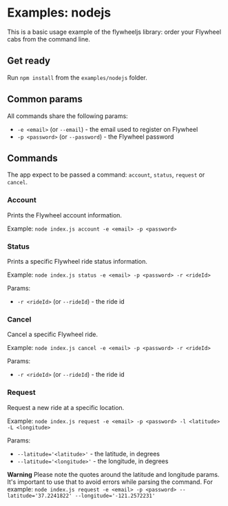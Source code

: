 # Examples: nodejs

This is a basic usage example of the flywheeljs library: order your Flywheel cabs from the command line.

## Get ready

Run `npm install` from the `examples/nodejs` folder.

## Common params

All commands share the following params:

- `-e <email>` (or `--email`) - the email used to register on Flywheel
- `-p <password>` (or `--password`) - the Flywheel password

## Commands

The app expect to be passed a command: `account`, `status`, `request` or `cancel`.

### Account

Prints the Flywheel account information.

Example: `node index.js account -e <email> -p <password>`

### Status

Prints a specific Flywheel ride status information.

Example: `node index.js status -e <email> -p <password> -r <rideId>`

Params:

- `-r <rideId>` (or `--rideId`) - the ride id

### Cancel

Cancel a specific Flywheel ride.

Example: `node index.js cancel -e <email> -p <password> -r <rideId>`

Params:

- `-r <rideId>` (or `--rideId`) - the ride id

### Request

Request a new ride at a specific location.

Example: `node index.js request -e <email> -p <password> -l <latitude> -L <longitude>`

Params:

- `--latitude='<latitude>'` - the latitude, in degrees
- `--latitude='<longitude>'` - the longitude, in degrees

**Warning** Please note the quotes around the latitude and longitude params. It's important to use that to avoid errors while parsing the command. For example: `node index.js request -e <email> -p <password> --latitude='37.2241822' --longitude='-121.2572231'`

